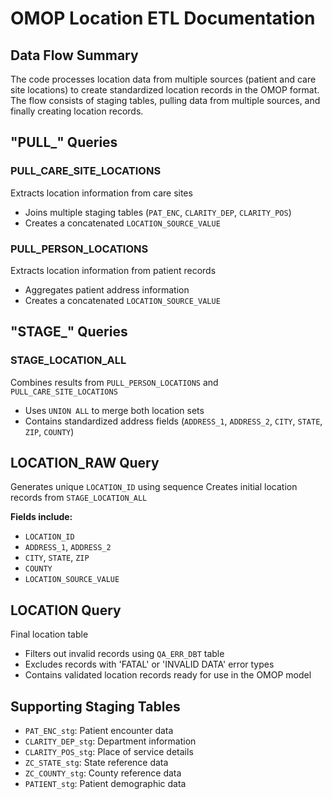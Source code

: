 
# OMOP Location ETL Documentation

## Data Flow Summary
The code processes location data from multiple sources (patient and care site locations) to create standardized location records in the OMOP format. The flow consists of staging tables, pulling data from multiple sources, and finally creating location records.

## "PULL_" Queries

### PULL_CARE_SITE_LOCATIONS
Extracts location information from care sites
- Joins multiple staging tables (`PAT_ENC`, `CLARITY_DEP`, `CLARITY_POS`)
- Creates a concatenated `LOCATION_SOURCE_VALUE`

### PULL_PERSON_LOCATIONS
Extracts location information from patient records
- Aggregates patient address information
- Creates a concatenated `LOCATION_SOURCE_VALUE`

## "STAGE_" Queries

### STAGE_LOCATION_ALL
Combines results from `PULL_PERSON_LOCATIONS` and `PULL_CARE_SITE_LOCATIONS`
- Uses `UNION ALL` to merge both location sets
- Contains standardized address fields (`ADDRESS_1`, `ADDRESS_2`, `CITY`, `STATE`, `ZIP`, `COUNTY`)

## LOCATION_RAW Query
Generates unique `LOCATION_ID` using sequence
Creates initial location records from `STAGE_LOCATION_ALL`

**Fields include:**
- `LOCATION_ID`
- `ADDRESS_1`, `ADDRESS_2`
- `CITY`, `STATE`, `ZIP`
- `COUNTY`
- `LOCATION_SOURCE_VALUE`

## LOCATION Query
Final location table
- Filters out invalid records using `QA_ERR_DBT` table
- Excludes records with 'FATAL' or 'INVALID DATA' error types
- Contains validated location records ready for use in the OMOP model

## Supporting Staging Tables
- `PAT_ENC_stg`: Patient encounter data
- `CLARITY_DEP_stg`: Department information
- `CLARITY_POS_stg`: Place of service details
- `ZC_STATE_stg`: State reference data
- `ZC_COUNTY_stg`: County reference data
- `PATIENT_stg`: Patient demographic data


